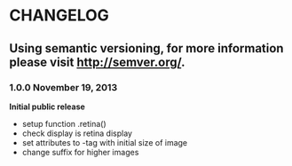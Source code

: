 CHANGELOG
=========

Using semantic versioning, for more information please visit http://semver.org/.
---

### 1.0.0 November 19, 2013

**Initial public release**

* setup function .retina()
* check display is retina display
* set attributes to <img>-tag with initial size of image
* change suffix for higher images
